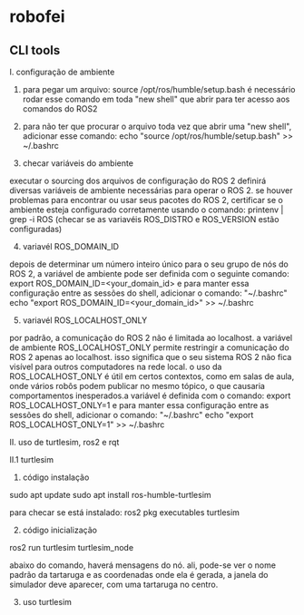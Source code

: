 # robofei

## CLI tools

I. configuração de ambiente

1. para pegar um arquivo: source /opt/ros/humble/setup.bash
é necessário rodar esse comando em toda "new shell" que abrir para ter acesso aos comandos do ROS2

2. para não ter que procurar o arquivo toda vez que abrir uma "new shell", adicionar esse comando:
echo "source /opt/ros/humble/setup.bash" >> ~/.bashrc

3. checar variáveis do ambiente

executar o sourcing dos arquivos de configuração do ROS 2 definirá diversas variáveis de ambiente necessárias para operar o ROS 2. se houver problemas para encontrar ou usar seus pacotes do ROS 2, certificar se o ambiente esteja configurado corretamente usando o comando:
printenv | grep -i ROS 
(checar se as variavéis ROS_DISTRO e ROS_VERSION estão configuradas)

4. variavél ROS_DOMAIN_ID

depois de determinar um número inteiro único para o seu grupo de nós do ROS 2, a variável de ambiente pode ser definida com o seguinte comando:
export ROS_DOMAIN_ID=<your_domain_id>
e para manter essa configuração entre as sessões do shell, adicionar o comando: "~/.bashrc"
echo "export ROS_DOMAIN_ID=<your_domain_id>" >> ~/.bashrc

5. variavél ROS_LOCALHOST_ONLY

por padrão, a comunicação do ROS 2 não é limitada ao localhost. a variável de ambiente ROS_LOCALHOST_ONLY permite restringir a comunicação do ROS 2 apenas ao localhost. isso significa que o seu sistema ROS 2 não fica visível para outros computadores na rede local. o uso da ROS_LOCALHOST_ONLY é útil em certos contextos, como em salas de aula, onde vários robôs podem publicar no mesmo tópico, o que causaria comportamentos inesperados.a variável é definida com o comando:
export ROS_LOCALHOST_ONLY=1
e para manter essa configuração entre as sessões do shell, adicionar o comando: "~/.bashrc"
echo "export ROS_LOCALHOST_ONLY=1" >> ~/.bashrc

II. uso de turtlesim, ros2 e rqt

II.1 turtlesim

1. código instalação

sudo apt update
sudo apt install ros-humble-turtlesim

para checar se está instalado:
ros2 pkg executables turtlesim

2. código inicialização

ros2 run turtlesim turtlesim_node

abaixo do comando, haverá mensagens do nó. ali, pode-se ver o nome padrão da tartaruga e as coordenadas onde ela é gerada, a janela do simulador deve aparecer, com uma tartaruga no centro.

3. uso turtlesim


